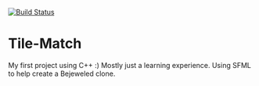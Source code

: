 [![Build Status](https://travis-ci.org/mitchmcdee/Tile-Match.svg?branch=master)](https://travis-ci.org/mitchmcdee/Tile-Match)

# Tile-Match
My first project using C++ :) Mostly just a learning experience. Using SFML to help create a Bejeweled clone.
